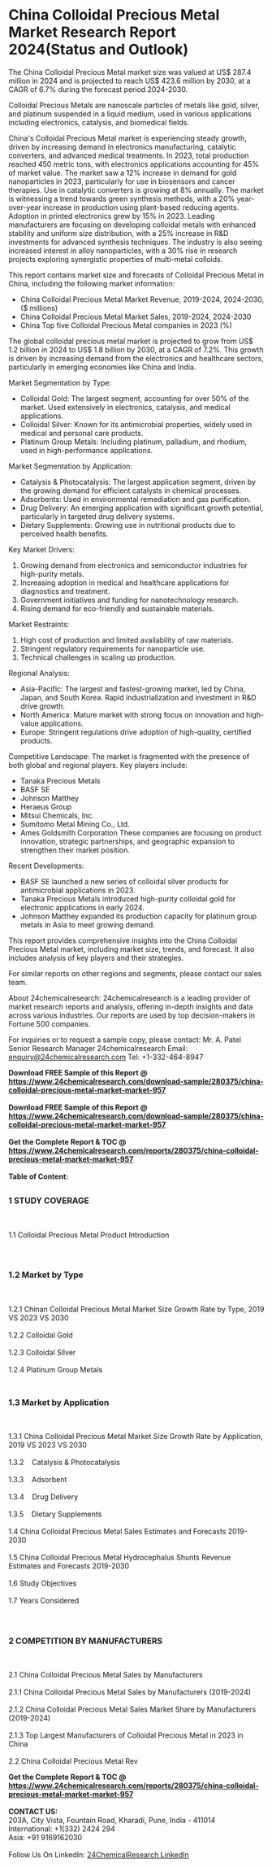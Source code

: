 <h1>China Colloidal Precious Metal Market Research Report 2024(Status and Outlook)</h1><p>The China Colloidal Precious Metal market size was valued at US$ 287.4 million in 2024 and is projected to reach US$ 423.6 million by 2030, at a CAGR of 6.7% during the forecast period 2024-2030.

Colloidal Precious Metals are nanoscale particles of metals like gold, silver, and platinum suspended in a liquid medium, used in various applications including electronics, catalysis, and biomedical fields.

China's Colloidal Precious Metal market is experiencing steady growth, driven by increasing demand in electronics manufacturing, catalytic converters, and advanced medical treatments. In 2023, total production reached 450 metric tons, with electronics applications accounting for 45% of market value. The market saw a 12% increase in demand for gold nanoparticles in 2023, particularly for use in biosensors and cancer therapies. Use in catalytic converters is growing at 8% annually. The market is witnessing a trend towards green synthesis methods, with a 20% year-over-year increase in production using plant-based reducing agents. Adoption in printed electronics grew by 15% in 2023. Leading manufacturers are focusing on developing colloidal metals with enhanced stability and uniform size distribution, with a 25% increase in R&amp;D investments for advanced synthesis techniques. The industry is also seeing increased interest in alloy nanoparticles, with a 30% rise in research projects exploring synergistic properties of multi-metal colloids.

This report contains market size and forecasts of Colloidal Precious Metal in China, including the following market information:
- China Colloidal Precious Metal Market Revenue, 2019-2024, 2024-2030, ($ millions)
- China Colloidal Precious Metal Market Sales, 2019-2024, 2024-2030
- China Top five Colloidal Precious Metal companies in 2023 (%)

The global colloidal precious metal market is projected to grow from US$ 1.2 billion in 2024 to US$ 1.8 billion by 2030, at a CAGR of 7.2%. This growth is driven by increasing demand from the electronics and healthcare sectors, particularly in emerging economies like China and India.

Market Segmentation by Type:
- Colloidal Gold: The largest segment, accounting for over 50% of the market. Used extensively in electronics, catalysis, and medical applications.
- Colloidal Silver: Known for its antimicrobial properties, widely used in medical and personal care products.
- Platinum Group Metals: Including platinum, palladium, and rhodium, used in high-performance applications.

Market Segmentation by Application:
- Catalysis &amp; Photocatalysis: The largest application segment, driven by the growing demand for efficient catalysts in chemical processes.
- Adsorbents: Used in environmental remediation and gas purification.
- Drug Delivery: An emerging application with significant growth potential, particularly in targeted drug delivery systems.
- Dietary Supplements: Growing use in nutritional products due to perceived health benefits.

Key Market Drivers:
1. Growing demand from electronics and semiconductor industries for high-purity metals.
2. Increasing adoption in medical and healthcare applications for diagnostics and treatment.
3. Government initiatives and funding for nanotechnology research.
4. Rising demand for eco-friendly and sustainable materials.

Market Restraints:
1. High cost of production and limited availability of raw materials.
2. Stringent regulatory requirements for nanoparticle use.
3. Technical challenges in scaling up production.

Regional Analysis:
- Asia-Pacific: The largest and fastest-growing market, led by China, Japan, and South Korea. Rapid industrialization and investment in R&amp;D drive growth.
- North America: Mature market with strong focus on innovation and high-value applications.
- Europe: Stringent regulations drive adoption of high-quality, certified products.

Competitive Landscape:
The market is fragmented with the presence of both global and regional players. Key players include:
- Tanaka Precious Metals
- BASF SE
- Johnson Matthey
- Heraeus Group
- Mitsui Chemicals, Inc.
- Sumitomo Metal Mining Co., Ltd.
- Ames Goldsmith Corporation
These companies are focusing on product innovation, strategic partnerships, and geographic expansion to strengthen their market position.

Recent Developments:
- BASF SE launched a new series of colloidal silver products for antimicrobial applications in 2023.
- Tanaka Precious Metals introduced high-purity colloidal gold for electronic applications in early 2024.
- Johnson Matthey expanded its production capacity for platinum group metals in Asia to meet growing demand.

This report provides comprehensive insights into the China Colloidal Precious Metal market, including market size, trends, and forecast. It also includes analysis of key players and their strategies.

For similar reports on other regions and segments, please contact our sales team.

About 24chemicalresearch:
24chemicalresearch is a leading provider of market research reports and analysis, offering in-depth insights and data across various industries. Our reports are used by top decision-makers in Fortune 500 companies.

For inquiries or to request a sample copy, please contact:
Mr. A. Patel
Senior Research Manager
24chemicalresearch
Email: enquiry@24chemicalresearch.com
Tel: +1-332-464-8947</p><div><b>Download FREE Sample of this Report @ 
            <a href="https://www.24chemicalresearch.com/download-sample/280375/china-colloidal-precious-metal-market-market-957">
            https://www.24chemicalresearch.com/download-sample/280375/china-colloidal-precious-metal-market-market-957</a></b></div><br><div><b>Download FREE Sample of this Report @ 
            <a href="https://www.24chemicalresearch.com/download-sample/280375/china-colloidal-precious-metal-market-market-957">
            https://www.24chemicalresearch.com/download-sample/280375/china-colloidal-precious-metal-market-market-957</a></b></div><br><div><b>Get the Complete Report & TOC @ 
            <a href="https://www.24chemicalresearch.com/reports/280375/china-colloidal-precious-metal-market-market-957">
            https://www.24chemicalresearch.com/reports/280375/china-colloidal-precious-metal-market-market-957</a></b></div><br>
            <b>Table of Content:</b><p><h2><span style="font-size:16px"><strong>1 STUDY COVERAGE</strong></span></h2><br />
<p>1.1 Colloidal Precious Metal Product Introduction</p><br />
<h2><span style="font-size:16px"><strong>1.2 Market by Type</strong></span></h2><br />
<p>1.2.1 Chinan Colloidal Precious Metal Market Size Growth Rate by Type, 2019 VS 2023 VS 2030<br /><br />
1.2.2 Colloidal Gold&nbsp;&nbsp; &nbsp;<br /><br />
1.2.3 Colloidal Silver<br /><br />
1.2.4 Platinum Group Metals<br /><br />
<h2><span style="font-size:16px"><strong>1.3 Market by Application</strong></span></h2><br />
<p>1.3.1 China Colloidal Precious Metal Market Size Growth Rate by Application, 2019 VS 2023 VS 2030<br /><br />
1.3.2&nbsp;&nbsp; &nbsp;Catalysis & Photocatalysis<br /><br />
1.3.3&nbsp;&nbsp; &nbsp;Adsorbent<br /><br />
1.3.4&nbsp;&nbsp; &nbsp;Drug Delivery<br /><br />
1.3.5&nbsp;&nbsp; &nbsp;Dietary Supplements<br /><br />
1.4 China Colloidal Precious Metal Sales Estimates and Forecasts 2019-2030<br /><br />
1.5 China Colloidal Precious Metal Hydrocephalus Shunts Revenue Estimates and Forecasts 2019-2030<br /><br />
1.6 Study Objectives<br /><br />
1.7 Years Considered</p><br />
<h2><span style="font-size:16px"><strong>2 COMPETITION BY MANUFACTURERS</strong></span></h2><br />
<p>2.1 China Colloidal Precious Metal Sales by Manufacturers<br /><br />
2.1.1 China Colloidal Precious Metal Sales by Manufacturers (2019-2024)<br /><br />
2.1.2 China Colloidal Precious Metal Sales Market Share by Manufacturers (2019-2024)<br /><br />
2.1.3 Top Largest Manufacturers of Colloidal Precious Metal in 2023 in China<br /><br />
2.2 China Colloidal Precious Metal Rev</p><div><b>Get the Complete Report & TOC @ 
            <a href="https://www.24chemicalresearch.com/reports/280375/china-colloidal-precious-metal-market-market-957">
            https://www.24chemicalresearch.com/reports/280375/china-colloidal-precious-metal-market-market-957</a></b></div><br><b>CONTACT US:</b><br>
            203A, City Vista, Fountain Road, Kharadi, Pune, India - 411014<br>
            International: +1(332) 2424 294<br>
            Asia: +91 9169162030 <br><br>
            Follow Us On LinkedIn: <a href="https://www.linkedin.com/company/24chemicalresearch/">24ChemicalResearch LinkedIn</a>